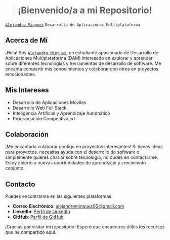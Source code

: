 
># ¡Bienvenido/a a mi Repositorio!
[`Alejandro Minguez`](https://github.com/AlejandroMinguez)
`Desarrollo de Aplicaciones Multiplataforma`

## Acerca de Mí

¡Hola! Soy [`Alejandro Minguez`](https://github.com/AlejandroMinguez), un estudiante apasionado de Desarrollo de Aplicaciones Multiplataforma (DAM) interesado en explorar y aprender sobre diferentes tecnologías y herramientas de desarrollo de software. Me encanta compartir mis conocimientos y colaborar con otros en proyectos emocionantes.

## Mis Intereses

- Desarrollo de Aplicaciones Móviles
- Desarrollo Web Full Stack
- Inteligencia Artificial y Aprendizaje Automático
- Programación Competitiva
cd 
## Colaboración

¡Me encantaría colaborar contigo en proyectos interesantes! Si tienes ideas para proyectos, necesitas ayuda con el desarrollo de software o simplemente quieres charlar sobre tecnología, no dudes en contactarme. Estoy abierto a nuevas oportunidades de aprendizaje y crecimiento conjunto.

## Contacto

Puedes encontrarme en las siguientes plataformas:

- **Correo Electrónico**: alejandrominguez03@gmail.com
- **LinkedIn**: [Perfil de LinkedIn](https://www.linkedin.com/in/tuperfil)
- **GitHub**: [Perfil de GitHub](https://github.com/AlejandroMinguez)

¡Gracias por visitar mi repositorio! Espero que encuentres útiles los recursos que he compartido aquí.
